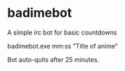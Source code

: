 # badimebot
A simple irc bot for basic countdowns

badimebot.exe mm:ss "Title of anime"

Bot auto-quits after 25 minutes.  